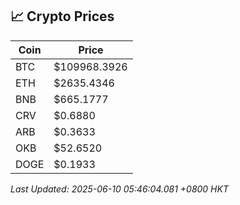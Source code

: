 ## 📈 Crypto Prices

| Coin | Price |
| ---- | ----- |
| BTC | $109968.3926 |
| ETH | $2635.4346 |
| BNB | $665.1777 |
| CRV | $0.6880 |
| ARB | $0.3633 |
| OKB | $52.6520 |
| DOGE | $0.1933 |

_Last Updated: 2025-06-10 05:46:04.081 +0800 HKT_